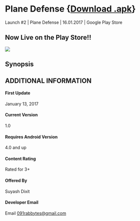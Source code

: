 # Plane Defense {[Download .apk](https://play.google.com/store/apps/details?id=com.thefreakapps.planedefense)}
Launch #2 | Plane Defense | 16.01.2017 | Google Play Store

## Now Live on the Play Store!!
![](https://lh3.googleusercontent.com/Dv4bMyof7uu0Qf5-h59BnOyq3GzvE8L-Ivr8EpikAuSw8AdW5Et-N9_NJPejgpwe6Lg=h200)

## Synopsis

## ADDITIONAL INFORMATION

#### First Update
January 13, 2017
 
#### Current Version
1.0
 
#### Requires Android Version
4.0 and up
 
#### Content Rating
Rated for 3+

#### Offered By
Suyash Dixit
 
#### Developer Email
Email 091rabbytes@gmail.com
